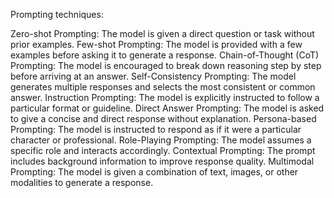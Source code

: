 Prompting techniques:

Zero-shot Prompting: The model is given a direct question or task without prior examples.
Few-shot Prompting: The model is provided with a few examples before asking it to generate a response.
Chain-of-Thought (CoT) Prompting: The model is encouraged to break down reasoning step by step before arriving at an answer.
Self-Consistency Prompting: The model generates multiple responses and selects the most consistent or common answer.
Instruction Prompting: The model is explicitly instructed to follow a particular format or guideline.
Direct Answer Prompting: The model is asked to give a concise and direct response without explanation.
Persona-based Prompting: The model is instructed to respond as if it were a particular character or professional.
Role-Playing Prompting: The model assumes a specific role and interacts accordingly.
Contextual Prompting: The prompt includes background information to improve response quality.
Multimodal Prompting: The model is given a combination of text, images, or other modalities to generate a response.
